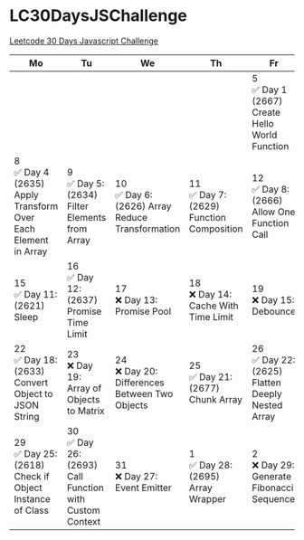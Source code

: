 # LC30DaysJSChallenge
[Leetcode 30 Days Javascript Challenge](https://leetcode.com/discuss/study-guide/3458761/Open-to-Registration!-30-Days-of-LC-JavaScript-Challenge?utm_campaign=DailyD1&utm_medium=Email&utm_source=Daily&gio_link_id=qPkbxglR)

<table>
  <thead>
    <tr>
      <th>Mo</th>
      <th>Tu</th>
      <th>We</th>
      <th>Th</th>
      <th>Fr</th>
      <th>Sa</th>
      <th>Su</th>
    </tr>
  </thead>
  <tbody>
    <tr>
      <td></td>
      <td></td>
      <td></td>
      <td></td>
      <td>5 <br /> ✅  Day 1 <br /> (2667) Create Hello World Function</td>
      <td>6 <br /> ✅ Day 2 <br /> (2620) Counter</td>
      <td>7 <br /> ✅ Day 3 <br /> (2665) Counter ||</td>
    </tr>
    <tr>
      <td>8 <br /> ✅ Day 4 <br /> (2635) Apply Transform Over Each Element in Array</td>
      <td>9 <br /> ✅ Day 5: <br /> (2634) Filter Elements from Array</td>
      <td>10 <br /> ✅ Day 6: <br /> (2626) Array Reduce Transformation</td>
      <td>11 <br /> ✅ Day 7: <br /> (2629) Function Composition</td>
      <td>12 <br /> ✅ Day 8: <br /> (2666) Allow One Function Call</td>
      <td>13 <br /> ✅ Day 9: <br /> (2623) Memoize</td>
      <td>14 <br /> ✅ Day 10: <br /> (2632) Curry</td>
    </tr>
    <tr>
      <td>15 <br /> ✅ Day 11: <br /> (2621) Sleep</td>
      <td>16 <br /> ✅ Day 12: <br /> (2637) Promise Time Limit</td>
      <td>17 <br /> ❌ Day 13: Promise Pool</td>
      <td>18 <br /> ❌ Day 14: Cache With Time Limit</td>
      <td>19 <br /> ❌ Day 15: Debounce</td>
      <td>20 <br /> ❌ Day 16: Throttle</td>
      <td>21 <br /> ✅ Day 17: <br /> (2628) JSON Deep Equal</td>
    </tr>
    <tr>
      <td>22 <br /> ✅ Day 18: <br /> (2633) Convert Object to JSON String</td>
      <td>23 <br /> ❌ Day 19: Array of Objects to Matrix</td>
      <td>24 <br /> ❌ Day 20: Differences Between Two Objects</td>
      <td>25 <br /> ✅ Day 21: <br /> (2677) Chunk Array</td>
      <td>26 <br /> ✅ Day 22: <br /> (2625) Flatten Deeply Nested Array</td>
      <td>27 <br /> ✅ Day 23: <br /> (2619) Array Prototype Last</td>
      <td>28 <br /> ✅ Day 24: <br /> (2631) Group By</td>
    </tr>
    <tr>
      <td>29 <br /> ✅ Day 25: <br /> (2618) Check if Object Instance of Class</td>
      <td>30 <br /> ✅ Day 26: <br /> (2693) Call Function with Custom Context</td>
      <td>31 <br /> ❌ Day 27: Event Emitter</td>
      <td>1 <br /> ✅ Day 28: <br /> (2695) Array Wrapper</td>
      <td>2 <br /> ❌ Day 29: Generate Fibonacci Sequence</td>
      <td>3 <br /> ❌ Day 30: Nested Array Generator</td>
      <td></td>
    </tr>
  </tbody>
</table>

